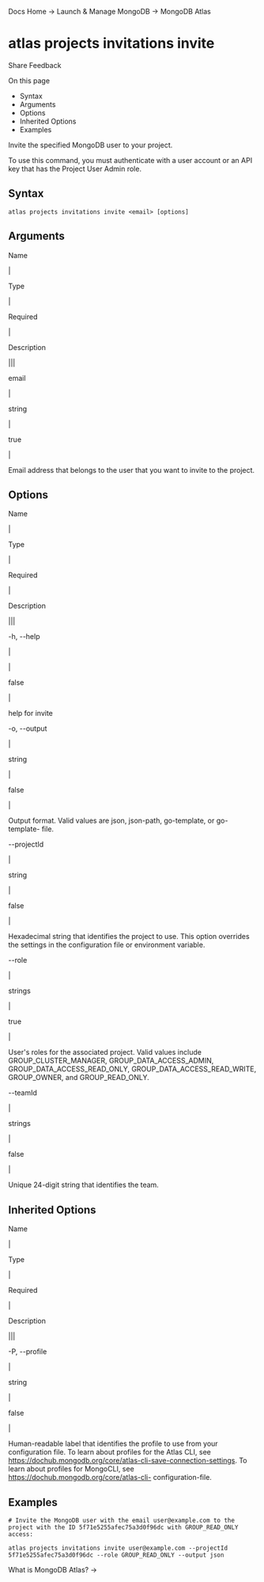 Docs Home → Launch & Manage MongoDB → MongoDB Atlas

# atlas projects invitations invite

Share Feedback

On this page

  * Syntax
  * Arguments
  * Options
  * Inherited Options
  * Examples

Invite the specified MongoDB user to your project.

To use this command, you must authenticate with a user account or an API key
that has the Project User Admin role.

## Syntax

    
    
    atlas projects invitations invite <email> [options]  
      
  
## Arguments

Name

|

Type

|

Required

|

Description  
  
|||  
  
email

|

string

|

true

|

Email address that belongs to the user that you want to invite to the project.  
  
## Options

Name

|

Type

|

Required

|

Description  
  
|||  
  
-h, --help

|

|

false

|

help for invite  
  
-o, --output

|

string

|

false

|

Output format. Valid values are json, json-path, go-template, or go-template-
file.  
  
\--projectId

|

string

|

false

|

Hexadecimal string that identifies the project to use. This option overrides
the settings in the configuration file or environment variable.  
  
\--role

|

strings

|

true

|

User's roles for the associated project. Valid values include
GROUP_CLUSTER_MANAGER, GROUP_DATA_ACCESS_ADMIN, GROUP_DATA_ACCESS_READ_ONLY,
GROUP_DATA_ACCESS_READ_WRITE, GROUP_OWNER, and GROUP_READ_ONLY.  
  
\--teamId

|

strings

|

false

|

Unique 24-digit string that identifies the team.  
  
## Inherited Options

Name

|

Type

|

Required

|

Description  
  
|||  
  
-P, --profile

|

string

|

false

|

Human-readable label that identifies the profile to use from your
configuration file. To learn about profiles for the Atlas CLI, see
https://dochub.mongodb.org/core/atlas-cli-save-connection-settings. To learn
about profiles for MongoCLI, see https://dochub.mongodb.org/core/atlas-cli-
configuration-file.  
  
## Examples

    
    
    # Invite the MongoDB user with the email user@example.com to the project with the ID 5f71e5255afec75a3d0f96dc with GROUP_READ_ONLY access:  
      
    atlas projects invitations invite user@example.com --projectId 5f71e5255afec75a3d0f96dc --role GROUP_READ_ONLY --output json  
  
What is MongoDB Atlas? →

